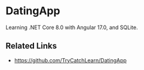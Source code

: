 # DatingApp

Learning .NET Core 8.0 with Angular 17.0, and SQLite.

## Related Links

* https://github.com/TryCatchLearn/DatingApp